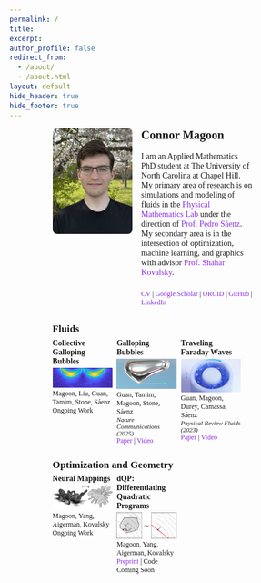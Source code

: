 ```yaml
---
permalink: /
title: 
excerpt: 
author_profile: false
redirect_from: 
  - /about/
  - /about.html
layout: default
hide_header: true
hide_footer: true
---
```


<!-- Favicon links -->
<link rel="apple-touch-icon" sizes="180x180" href="/images/apple-touch-icon.png">
<link rel="icon" type="image/png" sizes="32x32" href="/images/favicon-32x32.png">
<link rel="icon" type="image/png" sizes="16x16" href="/images/favicon-16x16.png">
<link rel="manifest" href="/images/site.webmanifest">

<style>
  a {
    text-decoration: none;   /* removes underline */
    color: #8A2BE2;          /* bright purple, you can change this hex */
  }
  a:hover {
    text-decoration: underline; /* optional: show underline on hover */
  }
</style>

<!-- Centered main content with tiny top space -->
<div style="max-width: 70%; margin: 0.5rem auto 0 auto; font-family: 'Times New Roman', serif;">

  <!-- Top section: profile image left, text right -->
  <div style="display: flex; align-items: flex-start; margin-bottom: 1rem;">
    <img src="/images/profile.jpeg" alt="Connor Magoon" 
         style="width:140px; height:auto; margin-right:1rem; border-radius:8px;">
    <div style="flex:1; display:flex; flex-direction:column; justify-content:space-between;">
      <div>
        <h2 style="margin-top:0; font-size:1.3rem; font-family: 'Times New Roman', serif;">Connor Magoon</h2>
        <p style="font-size:0.9rem; font-family: 'Times New Roman', serif;">
          I am an Applied Mathematics PhD student at The University of North Carolina at Chapel Hill. <br>
          My primary area of research is on simulations and modeling of fluids in the <a href="https://www.pml.unc.edu/">Physical Mathematics Lab</a> under the direction of <a href="https://www.pml.unc.edu/about-me">Prof. Pedro Sáenz</a>. <br>
          My secondary area is in the intersection of optimization, machine learning, and graphics with advisor <a href="https://shaharkov.github.io/">Prof. Shahar Kovalsky</a>. 
        </p>
      </div>
      <!-- Profile links flush with bottom of profile picture -->
      <p style="margin-top:0.5rem; font-size:0.75rem;">
        <a href="https://cwmagoon.github.io/files/cv.pdf">CV</a> | <a href="https://scholar.google.com/citations?user=18F4sZMAAAAJ&hl=en">Google Scholar</a> | <a href="https://orcid.org/0009-0009-1890-3279">ORCID</a> | <a href="https://github.com/cwmagoon">GitHub</a> | <a href="https://www.linkedin.com/in/connor-magoon-3189a9384">LinkedIn</a>
      </p>
    </div>
  </div>

  <!-- First row title -->
  <h2 style="text-align:left; margin-top:0.3rem; margin-bottom:0.4rem; font-size:1.1rem; font-family: 'Times New Roman', serif;">Fluids</h2>

  <!-- First row of panels (3 panels + 2 blank) -->
  <div style="display:flex; justify-content:space-between; margin-bottom:1.5rem; gap:2%; align-items:flex-start;">
    <!-- Panel 1 -->
    <div style="flex:0 0 30%; display:flex; flex-direction:column;">
      <h3 style="text-align:left; margin:0 0 0.2rem 0; font-size:0.85rem; font-family: 'Times New Roman', serif;">Collective Galloping Bubbles</h3>
      <img src="/images/collective_bubbles_flow.png" alt="Collective Bubbles Flow" style="width:100%; height:auto; display:block; margin-bottom:0.2rem;">
      <div style="margin-top:auto;">
        <p style="margin:0; font-size:0.75rem; font-family: 'Times New Roman', serif;">Magoon, Liu, Guan, Tamim, Stone, Sáenz</p>
        <p style="margin:0; font-size:0.75rem; font-family: 'Times New Roman', serif;">Ongoing Work</p>
      </div>
    </div>
    <!-- Panel 2 -->
    <div style="flex:0 0 30%; display:flex; flex-direction:column;">
      <h3 style="text-align:left; margin:0 0 0.2rem 0; font-size:0.85rem; font-family: 'Times New Roman', serif;">Galloping Bubbles</h3>
      <img src="/images/galloping_bubble.png" alt="Galloping Bubble" style="width:100%; height:auto; display:block; margin-bottom:0.2rem;">
      <div style="margin-top:auto;">
        <p style="margin:0; font-size:0.75rem; font-family: 'Times New Roman', serif;">Guan, Tamim, Magoon, Stone, Sáenz<br> </p>
        <p style="margin:0; font-size:0.7rem; font-style:italic;">Nature Communications (2025)</p>
        <p style="margin:0; font-size:0.75rem; font-family: 'Times New Roman', serif;"><a href="https://www.nature.com/articles/s41467-025-56611-5">Paper</a> | <a href="https://www.youtube.com/watch?v=gLbRx5nBpEo">Video</a></p>
      </div>
    </div>
    <!-- Panel 3 -->
    <div style="flex:0 0 30%; display:flex; flex-direction:column;">
      <h3 style="text-align:left; margin:0 0 0.2rem 0; font-size:0.85rem; font-family: 'Times New Roman', serif;">Traveling Faraday Waves</h3>
      <img src="/images/faraday_waves.png" alt="Faraday Waves" style="width:100%; height:auto; display:block; margin-bottom:0.2rem;">
      <div style="margin-top:auto;">
        <p style="margin:0; font-size:0.75rem; font-family: 'Times New Roman', serif;">Guan, Magoon, Durey, Camassa, Sáenz</p>
        <p style="margin:0; font-size:0.7rem; font-style:italic;">Physical Review Fluids (2023)</p>
        <p style="margin:0; font-size:0.75rem; font-family: 'Times New Roman', serif;"><a href="https://journals.aps.org/prfluids/abstract/10.1103/PhysRevFluids.8.110501">Paper</a> | <a href="https://www.youtube.com/watch?v=0d_D6yvXAFo">Video</a></p>
      </div>
    </div>
    <!-- Blank columns for spacing -->
    <div style="flex:0 0 30%;"></div>
    <div style="flex:0 0 30%;"></div>
  </div>

  <!-- Second row title -->
  <h2 style="text-align:left; margin-top:0.3rem; margin-bottom:0.4rem; font-size:1.1rem; font-family: 'Times New Roman', serif;">Optimization and Geometry</h2>

  <!-- Second row of panels (2 panels + 3 blank) -->
  <div style="display:flex; justify-content:space-between; margin-bottom:1.5rem; gap:2%; align-items:flex-start;">
    <!-- Panel 4 -->
    <div style="flex:0 0 30%; display:flex; flex-direction:column;">
      <h3 style="text-align:left; margin:0 0 0.2rem 0; font-size:0.85rem; font-family: 'Times New Roman', serif;">Neural Mappings</h3>
      <img src="/images/ant_mapping.png" alt="Ant Mapping" style="width:100%; height:auto; display:block; margin-bottom:0.2rem;">
      <div style="margin-top:auto;">
        <p style="margin:0; font-size:0.75rem; font-family: 'Times New Roman', serif;">Magoon, Yang, Aigerman, Kovalsky</p>
        <p style="margin:0; font-size:0.75rem; font-family: 'Times New Roman', serif;">Ongoing Work</p>
      </div>
    </div>
    <!-- Panel 5 -->
    <div style="flex:0 0 30%; display:flex; flex-direction:column;">
      <h3 style="text-align:left; margin:0 0 0.2rem 0; font-size:0.85rem; font-family: 'Times New Roman', serif;">dQP: Differentiating Quadratic Programs </h3>
      <img src="/images/dQP_schematic.png" alt="dQP Schematic" style="width:100%; height:auto; display:block; margin-bottom:0.2rem;">
      <div style="margin-top:auto;">
        <p style="margin:0; font-size:0.75rem; font-family: 'Times New Roman', serif;">Magoon, Yang, Aigerman, Kovalsky</p>
        <p style="margin:0; font-size:0.75rem; font-family: 'Times New Roman', serif;"><a href="https://arxiv.org/pdf/2410.06324">Preprint</a> | Code Coming Soon </p>
      </div>
    </div>
    <!-- Blank columns -->
    <div style="flex:0 0 30%;"></div>
    <div style="flex:0 0 30%;"></div>
    <div style="flex:0 0 30%;"></div>
  </div>

</div>
